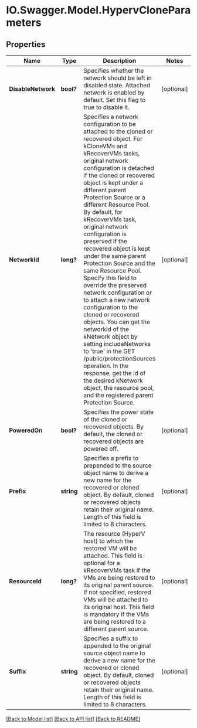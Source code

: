 # IO.Swagger.Model.HypervCloneParameters
## Properties

Name | Type | Description | Notes
------------ | ------------- | ------------- | -------------
**DisableNetwork** | **bool?** | Specifies whether the network should be left in disabled state. Attached network is enabled by default. Set this flag to true to disable it. | [optional] 
**NetworkId** | **long?** | Specifies a network configuration to be attached to the cloned or recovered object. For kCloneVMs and kRecoverVMs tasks, original network configuration is detached if the cloned or recovered object is kept under a different parent Protection Source or a different Resource Pool. By default, for kRecoverVMs task, original network configuration is preserved if the recovered object is kept under the same parent Protection Source and the same Resource Pool. Specify this field to override the preserved network configuration or to attach a new network configuration to the cloned or recovered objects. You can get the networkId of the kNetwork object by setting includeNetworks to &#39;true&#39; in the GET /public/protectionSources operation. In the response, get the id of the desired kNetwork object, the resource pool, and the registered parent Protection Source. | [optional] 
**PoweredOn** | **bool?** | Specifies the power state of the cloned or recovered objects. By default, the cloned or recovered objects are powered off. | [optional] 
**Prefix** | **string** | Specifies a prefix to prepended to the source object name to derive a new name for the recovered or cloned object. By default, cloned or recovered objects retain their original name. Length of this field is limited to 8 characters. | [optional] 
**ResourceId** | **long?** | The resource (HyperV host) to which the restored VM will be attached.  This field is optional for a kRecoverVMs task if the VMs are being restored to its original parent source. If not specified, restored VMs will be attached to its original host. This field is mandatory if the VMs are being restored to a different parent source. | [optional] 
**Suffix** | **string** | Specifies a suffix to appended to the original source object name to derive a new name for the recovered or cloned object. By default, cloned or recovered objects retain their original name. Length of this field is limited to 8 characters. | [optional] 

[[Back to Model list]](../README.md#documentation-for-models) [[Back to API list]](../README.md#documentation-for-api-endpoints) [[Back to README]](../README.md)

